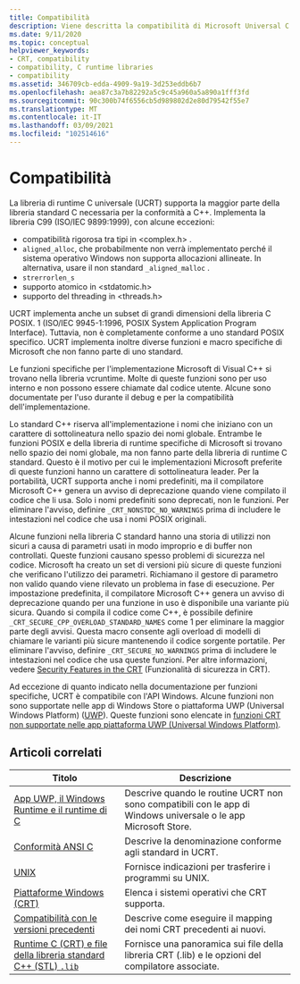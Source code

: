```yaml
---
title: Compatibilità
description: Viene descritta la compatibilità di Microsoft Universal C Runtime Library (UCRT) con la libreria C standard, POSIX, CRT sicuro e le app dello Store.
ms.date: 9/11/2020
ms.topic: conceptual
helpviewer_keywords:
- CRT, compatibility
- compatibility, C runtime libraries
- compatibility
ms.assetid: 346709cb-edda-4909-9a19-3d253eddb6b7
ms.openlocfilehash: aea87c3a7b82292a5c9c45a960a5a890a1fff3fd
ms.sourcegitcommit: 90c300b74f6556cb5d989802d2e80d79542f55e7
ms.translationtype: MT
ms.contentlocale: it-IT
ms.lasthandoff: 03/09/2021
ms.locfileid: "102514616"
---
```

# <a name="compatibility"></a>Compatibilità

La libreria di runtime C universale (UCRT) supporta la maggior parte della libreria standard C necessaria per la conformità a C++. Implementa la libreria C99 (ISO/IEC 9899:1999), con alcune eccezioni:

- compatibilità rigorosa tra tipi in \<complex.h> .
- `aligned_alloc`, che probabilmente non verrà implementato perché il sistema operativo Windows non supporta allocazioni allineate. In alternativa, usare il non standard `_aligned_malloc` .
- `strerrorlen_s`
- supporto atomico in \<stdatomic.h>
- supporto del threading in \<threads.h>

UCRT implementa anche un subset di grandi dimensioni della libreria C POSIX. 1 (ISO/IEC 9945-1:1996, POSIX System Application Program Interface). Tuttavia, non è completamente conforme a uno standard POSIX specifico. UCRT implementa inoltre diverse funzioni e macro specifiche di Microsoft che non fanno parte di uno standard.

Le funzioni specifiche per l'implementazione Microsoft di Visual C++ si trovano nella libreria vcruntime.  Molte di queste funzioni sono per uso interno e non possono essere chiamate dal codice utente. Alcune sono documentate per l'uso durante il debug e per la compatibilità dell'implementazione.

Lo standard C++ riserva all'implementazione i nomi che iniziano con un carattere di sottolineatura nello spazio dei nomi globale. Entrambe le funzioni POSIX e della libreria di runtime specifiche di Microsoft si trovano nello spazio dei nomi globale, ma non fanno parte della libreria di runtime C standard. Questo è il motivo per cui le implementazioni Microsoft preferite di queste funzioni hanno un carattere di sottolineatura leader. Per la portabilità, UCRT supporta anche i nomi predefiniti, ma il compilatore Microsoft C++ genera un avviso di deprecazione quando viene compilato il codice che li usa. Solo i nomi predefiniti sono deprecati, non le funzioni. Per eliminare l'avviso, definire `_CRT_NONSTDC_NO_WARNINGS` prima di includere le intestazioni nel codice che usa i nomi POSIX originali.

Alcune funzioni nella libreria C standard hanno una storia di utilizzi non sicuri a causa di parametri usati in modo improprio e di buffer non controllati. Queste funzioni causano spesso problemi di sicurezza nel codice. Microsoft ha creato un set di versioni più sicure di queste funzioni che verificano l'utilizzo dei parametri. Richiamano il gestore di parametro non valido quando viene rilevato un problema in fase di esecuzione.  Per impostazione predefinita, il compilatore Microsoft C++ genera un avviso di deprecazione quando per una funzione in uso è disponibile una variante più sicura. Quando si compila il codice come C++, è possibile definire `_CRT_SECURE_CPP_OVERLOAD_STANDARD_NAMES` come 1 per eliminare la maggior parte degli avvisi. Questa macro consente agli overload di modelli di chiamare le varianti più sicure mantenendo il codice sorgente portatile. Per eliminare l'avviso, definire `_CRT_SECURE_NO_WARNINGS` prima di includere le intestazioni nel codice che usa queste funzioni. Per altre informazioni, vedere [Security Features in the CRT](../c-runtime-library/security-features-in-the-crt.md) (Funzionalità di sicurezza in CRT).

Ad eccezione di quanto indicato nella documentazione per funzioni specifiche, UCRT è compatibile con l'API Windows.  Alcune funzioni non sono supportate nelle app di Windows Store o piattaforma UWP (Universal Windows Platform) ([UWP](/uwp)). Queste funzioni sono elencate in [funzioni CRT non supportate nelle app piattaforma UWP (Universal Windows Platform)](../cppcx/crt-functions-not-supported-in-universal-windows-platform-apps.md).

## <a name="related-articles"></a>Articoli correlati

|Titolo|Descrizione|
|-----------|-----------------|
|[App UWP, il Windows Runtime e il runtime di C](../c-runtime-library/windows-store-apps-the-windows-runtime-and-the-c-run-time.md)|Descrive quando le routine UCRT non sono compatibili con le app di Windows universale o le app Microsoft Store.|
|[Conformità ANSI C](../c-runtime-library/ansi-c-compliance.md)|Descrive la denominazione conforme agli standard in UCRT.|
|[UNIX](../c-runtime-library/unix.md)|Fornisce indicazioni per trasferire i programmi su UNIX.|
|[Piattaforme Windows (CRT)](../c-runtime-library/windows-platforms-crt.md)|Elenca i sistemi operativi che CRT supporta.|
|[Compatibilità con le versioni precedenti](../c-runtime-library/backward-compatibility.md)|Descrive come eseguire il mapping dei nomi CRT precedenti ai nuovi.|
|[Runtime C (CRT) e file della libreria standard C++ (STL) `.lib`](../c-runtime-library/crt-library-features.md)|Fornisce una panoramica sui file della libreria CRT (.lib) e le opzioni del compilatore associate.|
